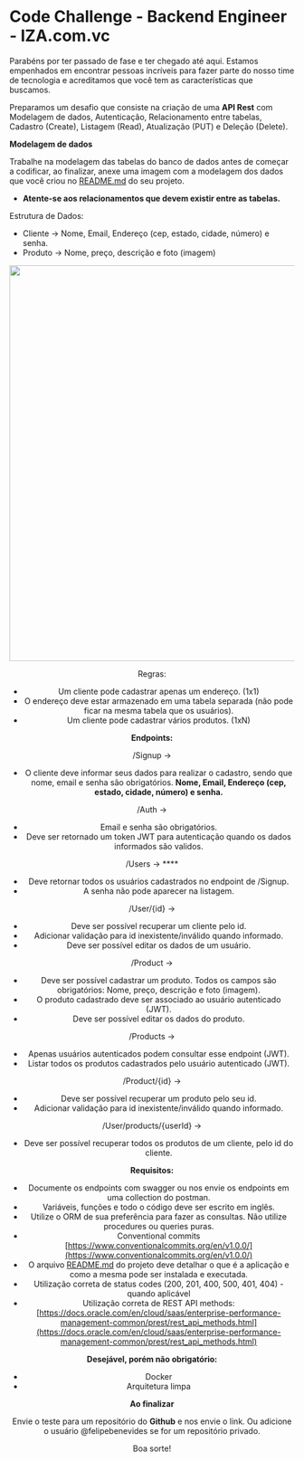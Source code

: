<h1>Code Challenge - Backend Engineer - IZA.com.vc</h1>
Parabéns por ter passado de fase e ter chegado até aqui. Estamos empenhados em encontrar pessoas incríveis para fazer parte do nosso time de tecnologia e acreditamos que você tem as características que buscamos. 

Preparamos um desafio que consiste na criação de uma **API Rest** com Modelagem de dados, Autenticação, Relacionamento entre tabelas, Cadastro (Create), Listagem (Read), Atualização (PUT) e Deleção (Delete).

**Modelagem de dados**

Trabalhe na modelagem das tabelas do banco de dados antes de começar a codificar, ao finalizar, anexe uma imagem com a modelagem dos dados que você criou no [README.md](http://readme.md) do seu projeto.

- **Atente-se aos relacionamentos que devem existir entre as tabelas.**

Estrutura de Dados:

- Cliente → Nome, Email, Endereço (cep, estado, cidade, número) e senha.
- Produto → Nome, preço, descrição e foto (imagem)


<div align="center">
<img src="https://user-images.githubusercontent.com/114115154/196324398-7e02c26b-d792-4e17-b835-8dd122f49638.png" width="700px">
<div>

Regras:

- Um cliente pode cadastrar apenas um endereço. (1x1)
- O endereço deve estar armazenado em uma tabela separada (não pode ficar na mesma tabela que os usuários).
- Um cliente pode cadastrar vários produtos. (1xN)

**Endpoints:**

/Signup →

- O cliente deve informar seus dados para realizar o cadastro, sendo que nome, email e senha são obrigatórios. **Nome, Email, Endereço (cep, estado, cidade, número) e senha.**

/Auth → 

- Email e senha são obrigatórios.
- Deve ser retornado um token JWT para autenticação quando os dados informados são validos.

/Users → ****

- Deve retornar todos os usuários cadastrados no endpoint de /Signup.
- A senha não pode aparecer na listagem.

/User/{id} → 

- Deve ser possível recuperar um cliente pelo id.
- Adicionar validação para id inexistente/inválido quando informado.
- Deve ser possível editar os dados de um usuário.

/Product → 

- Deve ser possível cadastrar um produto. Todos os campos são obrigatórios: Nome, preço, descrição e foto (imagem).
- O produto cadastrado deve ser associado ao usuário autenticado (JWT).
- Deve ser possível editar os dados do produto.

/Products → 

- Apenas usuários autenticados podem consultar esse endpoint (JWT).
- Listar todos os produtos cadastrados pelo usuário autenticado (JWT).

/Product/{id} → 

- Deve ser possível recuperar um produto pelo seu id.
- Adicionar validação para id inexistente/inválido quando informado.

/User/products/{userId} → 

- Deve ser possível recuperar todos os produtos de um cliente, pelo id do cliente.

**Requisitos:**

- Documente os endpoints com swagger ou nos envie os endpoints em uma collection do postman.
- Variáveis, funções e todo o código deve ser escrito em inglês.
- Utilize o ORM de sua preferência para fazer as consultas. Não utilize procedures ou queries puras.
- Conventional commits [https://www.conventionalcommits.org/en/v1.0.0/](https://www.conventionalcommits.org/en/v1.0.0/)
- O arquivo [README.md](http://readme.md) do projeto deve detalhar o que é a aplicação e como a mesma pode ser instalada e executada.
- Utilização correta de status codes (200, 201, 400, 500, 401, 404) - quando aplicável
- Utilização correta de REST API methods: [https://docs.oracle.com/en/cloud/saas/enterprise-performance-management-common/prest/rest_api_methods.html](https://docs.oracle.com/en/cloud/saas/enterprise-performance-management-common/prest/rest_api_methods.html)

**Desejável, porém não obrigatório:**

- Docker
- Arquitetura limpa

**Ao finalizar**

Envie o teste para um repositório do **Github** e nos envie o link. Ou adicione o usuário @felipebenevides se for um repositório privado.

Boa sorte!
